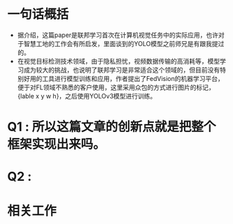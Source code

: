 # 一句话概括
- 据介绍，这篇paper是联邦学习首次在计算机视觉任务中的实际应用，也许对于智慧工地的工作会有所启发，里面谈到的YOLO模型之前师兄是有跟我提过的。
- 在视觉目标检测技术领域，由于隐私担忧，视频数据传输的高消耗等，模型学习成为较大的挑战，也说明了联邦学习是非常适合这个领域的，但目前没有特别好用的工具进行模型训练和应用，作者提出了FedVision的机器学习平台，便于对FL领域不熟悉的客户使用，这里采用众包的方式进行图片的标记，{lable x y w h}，之后使用YOLOv3模型进行训练。

# Q1 : 所以这篇文章的创新点就是把整个框架实现出来吗。

# Q2 : 

# 相关工作